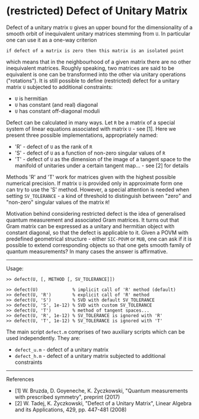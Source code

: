 # (restricted) Defect of Unitary Matrix

Defect of a unitary matrix `U` gives an upper bound for the dimensionality of a smooth orbit of inequivalent unitary matrices stemming from `U`. In particular one can use it as a one-way criterion
```
if defect of a matrix is zero then this matrix is an isolated point
```
which means that in the neighbourhood of a given matrix there are no other inequivalent matrices. Roughly speaking, two matrices are said to be equivalent is one can be transformed into the other via unitary operations ("rotations"). It is still possible to define (restricted) defect for a unitary matrix `U` subjected to additional constraints:
- `U` is hermitian
- `U` has constant (and real) diagonal
- `U` has constant off-diagonal moduli

Defect can be calculated in many ways. Let `R` be a matrix of a special system of linear equations associated with matrix `U` - see [1]. Here we present three possible implementations, appropriately named:
- 'R' - defect of `U` as the rank of `R`
- 'S' - defect of `U` as a function of non-zero singular values of `R`
- 'T' - defect of `U` as the dimension of the image of a tangent space to the manifold of unitaries under a certain tangent map... - see [2] for details

Methods 'R' and 'T' work for matrices given with the highest possible numerical precision. If matrix `U` is provided only in approximate form one can try to use the 'S' method. However, a special attention is needed when setting `SV_TOLERANCE` - a kind of threshold to distinguish between "zero" and "non-zero" singular values of the matrix `R`!

Motivation behind considering restricted defect is the idea of generalised quantum measurement and associated Gram matrices. It turns out that Gram matrix can be expressed as a unitary and hermitian object with constant diagonal, so that the defect is applicable to it. Given a POVM with predefined geometrical structure - either `SIC-POVM` or `MUB`, one can ask if it is possible
to extend corresponding objects so that one gets smooth family of quantum measurements? In many cases the answer is affirmative.

---

Usage:
```
>> defect(U, [, METHOD [, SV_TOLERANCE]])

>> defect(U)             % implicit call of 'R' method (default)
>> defect(U, 'R')        % explicit call of 'R' method
>> defect(U, 'S')        % SVD with default SV_TOLERANCE
>> defect(U, 'S', 1e-12) % SVD with custom SV_TOLERANCE
>> defect(U, 'T')        % method of tangent spaces...
>> defect(U, 'R', 1e-12) % SV_TOLERANCE is ignored with 'R'
>> defect(U, 'T', 1e-12) % SV_TOLERANCE is ignored with 'T'
```

The main script `defect.m` comprises of two auxiliary scripts which can be used independently. They are:
- `defect_u.m` - defect of a unitary matrix
- `defect_h.m` - defect of a unitary matrix subjected to additional constraints

---

References
- [1] W. Bruzda, D. Goyeneche, K. Życzkowski, "Quantum measurements with prescribed symmetry", preprint (2017)
- [2] W. Tadej, K. Życzkowski, "Defect of a Unitary Matrix", Linear Algebra and its Applications, 429, pp. 447-481 (2008)
